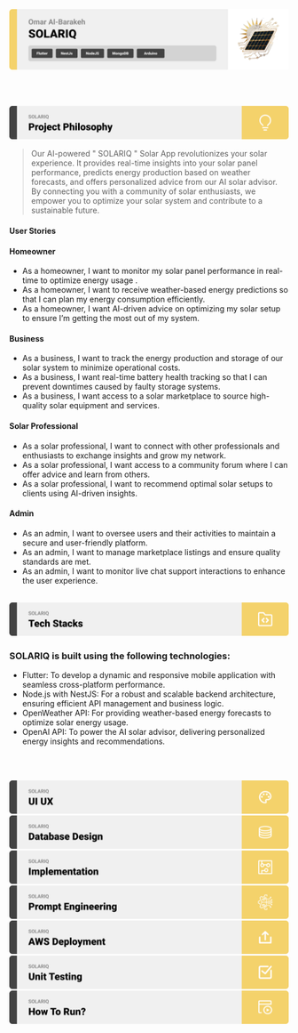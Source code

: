 <img src="./readme/title1.svg"/>

<br><br>

<img src="./readme/title2.svg"/>



>Our AI-powered  " SOLARIQ " Solar App revolutionizes your solar experience.
 >It provides real-time insights into your solar panel performance, predicts energy production based on weather forecasts,
  >and offers personalized advice from our AI solar advisor. By connecting you with a community of solar enthusiasts,
   >we empower you to optimize your solar system and contribute to a sustainable future.

#### User Stories

#### Homeowner
- As a homeowner, I want to monitor my solar panel performance in real-time to optimize energy usage .
- As a homeowner, I want to receive weather-based energy predictions so that I can plan my energy consumption efficiently.
- As a homeowner, I want AI-driven advice on optimizing my solar setup to ensure I’m getting the most out of my system.

#### Business
- As a business, I want to track the energy production and storage of our solar system to minimize operational costs.
- As a business, I want real-time battery health tracking so that I can prevent downtimes caused by faulty storage systems.
- As a business, I want access to a solar marketplace to source high-quality solar equipment and services.

#### Solar Professional
- As a solar professional, I want to connect with other professionals and enthusiasts to exchange insights and grow my network.
- As a solar professional, I want access to a community forum where I can offer advice and learn from others.
- As a solar professional, I want to recommend optimal solar setups to clients using AI-driven insights.

#### Admin

- As an admin, I want to oversee users and their activities to maintain a secure and user-friendly platform.
- As an admin, I want to manage marketplace listings and ensure quality standards are met.
- As an admin, I want to monitor live chat support interactions to enhance the user experience.
<br><br>



<img src="./readme/title3.svg"/>

### SOLARIQ is built using the following technologies:

- Flutter: To develop a dynamic and responsive mobile application with seamless cross-platform performance.
- Node.js with NestJS: For a robust and scalable backend architecture, ensuring efficient API management and business logic.
- OpenWeather API: For providing weather-based energy forecasts to optimize solar energy usage.
- OpenAI API: To power the AI solar advisor, delivering personalized energy insights and recommendations.

<br><br>


<img src="./readme/title4.svg"/>
<img src="./readme/title5.svg"/>
<img src="./readme/title6.svg"/>
<img src="./readme/title7.svg"/>
<img src="./readme/title8.svg"/>
<img src="./readme/title9.svg"/>
<img src="./readme/title10.svg"/>
